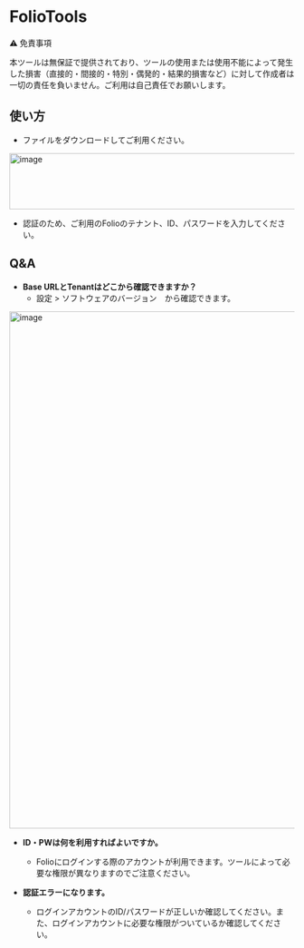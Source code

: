 # FolioTools

⚠️ 免責事項

本ツールは無保証で提供されており、ツールの使用または使用不能によって発生した損害（直接的・間接的・特別・偶発的・結果的損害など）に対して作成者は一切の責任を負いません。ご利用は自己責任でお願いします。

## 使い方
* ファイルをダウンロードしてご利用ください。
 <img width="1111" height="99" alt="image" src="https://github.com/user-attachments/assets/47807c6a-1ad5-466a-9694-ae090e723def" />

* 認証のため、ご利用のFolioのテナント、ID、パスワードを入力してください。

## Q&A

* **Base URLとTenantはどこから確認できますか？**
  *  設定 > ソフトウェアのバージョン　から確認できます。

<img width="1377" height="912" alt="image" src="https://github.com/user-attachments/assets/62f07c9a-0738-45b8-a8de-293112845b34" />

* **ID・PWは何を利用すればよいですか。**
  * Folioにログインする際のアカウントが利用できます。ツールによって必要な権限が異なりますのでご注意ください。

* **認証エラーになります。**
  * ログインアカウントのID/パスワードが正しいか確認してください。また、ログインアカウントに必要な権限がついているか確認してください。
